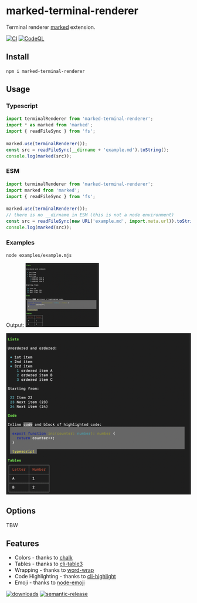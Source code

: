 # marked-terminal-renderer

Terminal renderer [marked](https://github.com/markedjs/marked) extension.

[![CI](https://github.com/ziv/marked-terminal-renderer/actions/workflows/main.yml/badge.svg?branch=main)](https://github.com/ziv/marked-terminal-renderer/actions/workflows/main.yml)
[![CodeQL](https://github.com/ziv/marked-terminal-renderer/actions/workflows/codeql-analysis.yml/badge.svg)](https://github.com/ziv/marked-terminal-renderer/actions/workflows/codeql-analysis.yml)


## Install
```shell
npm i marked-terminal-renderer
```

## Usage
### Typescript
```typescript
import terminalRenderer from 'marked-terminal-renderer';
import * as marked from 'marked';
import { readFileSync } from 'fs';

marked.use(terminalRenderer());
const src = readFileSync(__dirname + 'example.md').toString();
console.log(marked(src));

```

### ESM
```javascript
import terminalRenderer from 'marked-terminal-renderer';
import marked from 'marked';
import { readFileSync } from 'fs';

marked.use(terminalRenderer());
// there is no __dirname in ESM (this is not a node environment)
const src = readFileSync(new URL('example.md', import.meta.url)).toString();
console.log(marked(src));
```

### Examples
```shell
node examples/example.mjs
```
Output:
<img src="examples/example.png" alt="output" width="200">

![output](examples/example.png)

## Options
TBW

## Features
* Colors - thanks to [chalk](https://github.com/chalk/chalk)
* Tables - thanks to [cli-table3](https://github.com/cli-table/cli-table3)
* Wrapping - thanks to [word-wrap](https://github.com/jonschlinkert/word-wrap)
* Code Highlighting - thanks to [cli-highlight](https://github.com/felixfbecker/cli-highlight)
* Emoji - thanks to [node-emoji](https://github.com/omnidan/node-emoji)


[![downloads](https://badgen.net/npm/dt/marked-terminal-renderer)](https://www.npmjs.com/package/marked-terminal-renderer)
[![semantic-release](https://img.shields.io/badge/%20%20%F0%9F%93%A6%F0%9F%9A%80-semantic--release-e10079.svg)](https://github.com/semantic-release/semantic-release)
